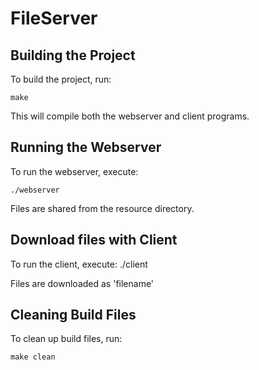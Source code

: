 # FileServer

## Building the Project
To build the project, run:

    make

This will compile both the webserver and client programs.

## Running the Webserver
To run the webserver, execute:

    ./webserver

Files are shared from the resource directory.

## Download files with Client
To run the client, execute:
	./client <ip> <port> <uri> <filename>

Files are downloaded as 'filename'

## Cleaning Build Files
To clean up build files, run:

    make clean

